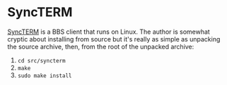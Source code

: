 # SyncTERM

[SyncTERM](http://syncterm.bbsdev.net/) is a BBS client that runs on Linux. The
author is somewhat cryptic about installing from source but it's really as
simple as unpacking the source archive, then, from the root of the unpacked
archive:

1. `cd src/syncterm`
2. `make`
3. `sudo make install`
